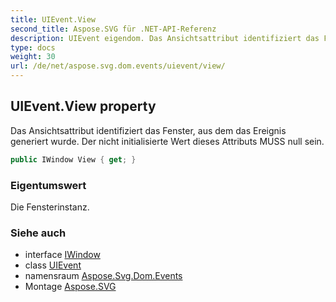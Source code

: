 ```yaml
---
title: UIEvent.View
second_title: Aspose.SVG für .NET-API-Referenz
description: UIEvent eigendom. Das Ansichtsattribut identifiziert das Fenster aus dem das Ereignis generiert wurde. Der nicht initialisierte Wert dieses Attributs MUSS null sein.
type: docs
weight: 30
url: /de/net/aspose.svg.dom.events/uievent/view/
---
```

## UIEvent.View property

Das Ansichtsattribut identifiziert das Fenster, aus dem das Ereignis generiert wurde. Der nicht initialisierte Wert dieses Attributs MUSS null sein.

```csharp
public IWindow View { get; }
```

### Eigentumswert

Die Fensterinstanz.

### Siehe auch

* interface [IWindow](../../../aspose.svg.window/iwindow/)
* class [UIEvent](../)
* namensraum [Aspose.Svg.Dom.Events](../../uievent/)
* Montage [Aspose.SVG](../../../)


